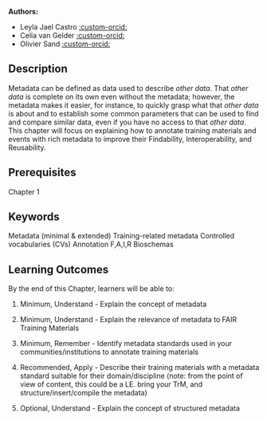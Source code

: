 
**Authors:**

- Leyla Jael Castro [:custom-orcid:](https://orcid.org/0000-0003-3986-0510)
- Celia van Gelder [:custom-orcid:](https://orcid.org/0000-0002-0223-2329)
- Olivier Sand [:custom-orcid:](https://orcid.org/0000-0003-1465-1640)

## Description
Metadata can be defined as data used to describe _other data_. That _other data_ is complete on its own even without the metadata; however, the metadata makes it easier, for instance, to quickly grasp what that _other data_ is about and to establish some common parameters that can be used to find and compare similar data, even if you have no access to that _other data_. This chapter will focus on explaining how to annotate training materials and events with rich metadata to improve their Findability, Interoperability, and Reusability.
## Prerequisites
Chapter 1
## Keywords
Metadata (minimal & extended)
Training-related metadata
Controlled vocabularies (CVs)
Annotation
F,A,I,R
Bioschemas
## Learning Outcomes
By the end of this Chapter, learners will be able to:

1. Minimum, Understand - Explain the concept of metadata 

2. Minimum, Understand - Explain the relevance of metadata to FAIR Training Materials

3. Minimum, Remember - Identify metadata standards used in your communities/institutions to annotate training materials

4. Recommended, Apply - Describe their training materials with a metadata standard suitable for their domain/discipline (note: from the point of view of content, this could be a LE. bring your TrM, and structure/insert/compile the metadata)

5. Optional, Understand - Explain the concept of structured metadata
